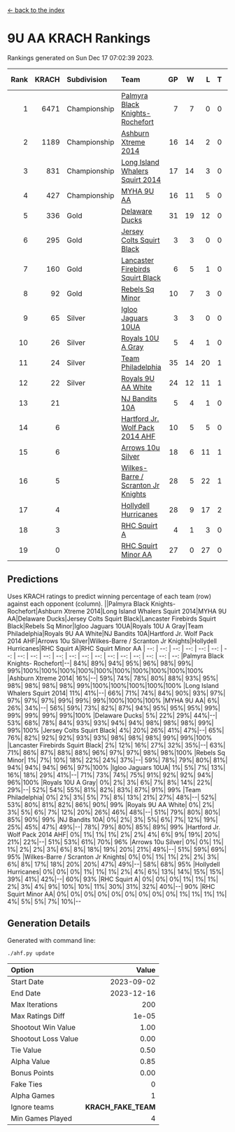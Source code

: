 [<- back to the index](readme.md)
# 9U AA KRACH Rankings
Rankings generated on Sun Dec 17 07:02:39 2023.

Rank|KRACH|Subdivision|Team|GP|W|L|T|OTW|OTL|SoS|Exp Wins|Win Diff
---:|---:|:---|:---|---:|---:|---:|---:|---:|---:|---:|---:|---:
1|6471|Championship|[Palmyra Black Knights- Rochefort](https://gamesheetstats.com/seasons/3659/teams/140260/schedule)|7|7|0|0|0|0|134|7.8|-0.0
2|1189|Championship|[Ashburn Xtreme 2014](https://gamesheetstats.com/seasons/3659/teams/140217/schedule)|16|14|2|0|0|0|215|14.8|-0.0
3|831|Championship|[Long Island Whalers Squirt 2014](https://gamesheetstats.com/seasons/3659/teams/140221/schedule)|17|14|3|0|1|0|264|14.8|-0.0
4|427|Championship|[MYHA 9U AA](https://gamesheetstats.com/seasons/3659/teams/140222/schedule)|16|11|5|0|2|0|322|11.8|-0.0
5|336|Gold|[Delaware Ducks](https://gamesheetstats.com/seasons/3659/teams/140218/schedule)|31|19|12|0|0|3|916|19.8|-0.0
6|295|Gold|[Jersey Colts Squirt Black](https://gamesheetstats.com/seasons/3659/teams/140254/schedule)|3|3|0|0|0|0|12|3.9|0.0
7|160|Gold|[Lancaster Firebirds Squirt Black](https://gamesheetstats.com/seasons/3659/teams/140256/schedule)|6|5|1|0|0|0|60|5.9|0.0
8|92|Gold|[Rebels Sq Minor](https://gamesheetstats.com/seasons/3659/teams/140223/schedule)|10|7|3|0|1|1|176|7.9|0.0
9|65|Silver|[Igloo Jaguars 10UA](https://gamesheetstats.com/seasons/3659/teams/140253/schedule)|3|3|0|0|0|0|3|3.9|0.0
10|26|Silver|[Royals 10U A Gray](https://gamesheetstats.com/seasons/3659/teams/140262/schedule)|5|4|1|0|0|0|7|4.9|0.0
11|24|Silver|[Team Philadelphia](https://gamesheetstats.com/seasons/3659/teams/140226/schedule)|35|14|20|1|2|1|598|15.4|0.0
12|22|Silver|[Royals 9U AA White](https://gamesheetstats.com/seasons/3659/teams/140225/schedule)|24|12|11|1|0|0|172|13.4|0.0
13|21||[NJ Bandits 10A](https://gamesheetstats.com/seasons/3659/teams/140259/schedule)|5|4|1|0|0|0|8|4.9|0.0
14|6||[Hartford Jr. Wolf Pack 2014 AHF](https://gamesheetstats.com/seasons/3659/teams/140219/schedule)|10|5|5|0|0|0|82|5.9|0.0
15|6||[Arrows 10u Silver](https://gamesheetstats.com/seasons/3659/teams/140216/schedule)|18|6|11|1|0|0|180|7.4|0.0
16|5||[Wilkes-Barre / Scranton Jr Knights](https://gamesheetstats.com/seasons/3659/teams/140228/schedule)|28|5|22|1|0|1|630|6.4|0.0
17|4||[Hollydell Hurricanes](https://gamesheetstats.com/seasons/3659/teams/140220/schedule)|28|9|17|2|0|0|83|10.9|0.0
18|3||[RHC Squirt A](https://gamesheetstats.com/seasons/3659/teams/140261/schedule)|4|1|3|0|0|0|7|1.9|0.0
19|0||[RHC Squirt Minor AA](https://gamesheetstats.com/seasons/3659/teams/140224/schedule)|27|0|27|0|0|0|112|0.9|0.0

## Predictions
Uses KRACH ratings to predict winning percentage of each team (row) against each opponent (column).
||Palmyra Black Knights- Rochefort|Ashburn Xtreme 2014|Long Island Whalers Squirt 2014|MYHA 9U AA|Delaware Ducks|Jersey Colts Squirt Black|Lancaster Firebirds Squirt Black|Rebels Sq Minor|Igloo Jaguars 10UA|Royals 10U A Gray|Team Philadelphia|Royals 9U AA White|NJ Bandits 10A|Hartford Jr. Wolf Pack 2014 AHF|Arrows 10u Silver|Wilkes-Barre / Scranton Jr Knights|Hollydell Hurricanes|RHC Squirt A|RHC Squirt Minor AA
| --: | --: | --: | --: | --: | --: | --: | --: | --: | --: | --: | --: | --: | --: | --: | --: | --: | --: | --: | --: 
|Palmyra Black Knights- Rochefort|--| 84%| 89%| 94%| 95%| 96%| 98%| 99%| 99%|100%|100%|100%|100%|100%|100%|100%|100%|100%|100%
|Ashburn Xtreme 2014| 16%|--| 59%| 74%| 78%| 80%| 88%| 93%| 95%| 98%| 98%| 98%| 98%| 99%|100%|100%|100%|100%|100%
|Long Island Whalers Squirt 2014| 11%| 41%|--| 66%| 71%| 74%| 84%| 90%| 93%| 97%| 97%| 97%| 97%| 99%| 99%| 99%|100%|100%|100%
|MYHA 9U AA|  6%| 26%| 34%|--| 56%| 59%| 73%| 82%| 87%| 94%| 95%| 95%| 95%| 99%| 99%| 99%| 99%| 99%|100%
|Delaware Ducks|  5%| 22%| 29%| 44%|--| 53%| 68%| 78%| 84%| 93%| 93%| 94%| 94%| 98%| 98%| 98%| 99%| 99%|100%
|Jersey Colts Squirt Black|  4%| 20%| 26%| 41%| 47%|--| 65%| 76%| 82%| 92%| 92%| 93%| 93%| 98%| 98%| 98%| 99%| 99%|100%
|Lancaster Firebirds Squirt Black|  2%| 12%| 16%| 27%| 32%| 35%|--| 63%| 71%| 86%| 87%| 88%| 88%| 96%| 97%| 97%| 98%| 98%|100%
|Rebels Sq Minor|  1%|  7%| 10%| 18%| 22%| 24%| 37%|--| 59%| 78%| 79%| 80%| 81%| 94%| 94%| 94%| 96%| 97%|100%
|Igloo Jaguars 10UA|  1%|  5%|  7%| 13%| 16%| 18%| 29%| 41%|--| 71%| 73%| 74%| 75%| 91%| 92%| 92%| 94%| 96%|100%
|Royals 10U A Gray|  0%|  2%|  3%|  6%|  7%|  8%| 14%| 22%| 29%|--| 52%| 54%| 55%| 81%| 82%| 83%| 87%| 91%| 99%
|Team Philadelphia|  0%|  2%|  3%|  5%|  7%|  8%| 13%| 21%| 27%| 48%|--| 52%| 53%| 80%| 81%| 82%| 86%| 90%| 99%
|Royals 9U AA White|  0%|  2%|  3%|  5%|  6%|  7%| 12%| 20%| 26%| 46%| 48%|--| 51%| 79%| 80%| 80%| 85%| 90%| 99%
|NJ Bandits 10A|  0%|  2%|  3%|  5%|  6%|  7%| 12%| 19%| 25%| 45%| 47%| 49%|--| 78%| 79%| 80%| 85%| 89%| 99%
|Hartford Jr. Wolf Pack 2014 AHF|  0%|  1%|  1%|  1%|  2%|  2%|  4%|  6%|  9%| 19%| 20%| 21%| 22%|--| 51%| 53%| 61%| 70%| 96%
|Arrows 10u Silver|  0%|  0%|  1%|  1%|  2%|  2%|  3%|  6%|  8%| 18%| 19%| 20%| 21%| 49%|--| 51%| 59%| 69%| 95%
|Wilkes-Barre / Scranton Jr Knights|  0%|  0%|  1%|  1%|  2%|  2%|  3%|  6%|  8%| 17%| 18%| 20%| 20%| 47%| 49%|--| 58%| 68%| 95%
|Hollydell Hurricanes|  0%|  0%|  0%|  1%|  1%|  1%|  2%|  4%|  6%| 13%| 14%| 15%| 15%| 39%| 41%| 42%|--| 60%| 93%
|RHC Squirt A|  0%|  0%|  0%|  1%|  1%|  1%|  2%|  3%|  4%|  9%| 10%| 10%| 11%| 30%| 31%| 32%| 40%|--| 90%
|RHC Squirt Minor AA|  0%|  0%|  0%|  0%|  0%|  0%|  0%|  0%|  0%|  1%|  1%|  1%|  1%|  4%|  5%|  5%|  7%| 10%|--

## Generation Details

Generated with command line:
```
./ahf.py update
```

| Option | Value |
| :----- | ----: |
| Start Date | 2023-09-02 |
| End Date | 2023-12-16 |
| Max Iterations | 200 |
| Max Ratings Diff | 1e-05 |
| Shootout Win Value | 1.00 |
| Shootout Loss Value | 0.00 |
| Tie Value | 0.50 |
| Alpha Value | 0.85 |
| Bonus Points | 0.00 |
| Fake Ties | 0 |
| Alpha Games | 1 |
| Ignore teams | __KRACH_FAKE_TEAM__ |
| Min Games Played | 4 |

